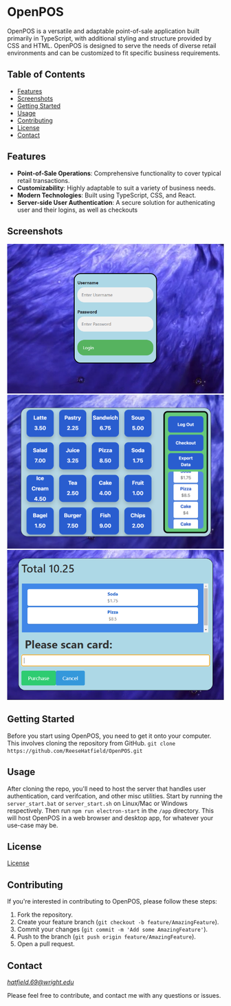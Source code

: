 # OpenPOS

OpenPOS is a versatile and adaptable point-of-sale application built primarily in TypeScript, with additional styling and structure provided by CSS and HTML. OpenPOS is designed to serve the needs of diverse retail environments and can be customized to fit specific business requirements.

## Table of Contents

- [Features](#features)
- [Screenshots](#screenshots)
- [Getting Started](#getting-started)
- [Usage](#usage)
- [Contributing](#contributing)
- [License](#license)
- [Contact](#contact)

## Features

- **Point-of-Sale Operations**: Comprehensive functionality to cover typical retail transactions.
- **Customizability**: Highly adaptable to suit a variety of business needs.
- **Modern Technologies**: Built using TypeScript, CSS, and React.
- **Server-side User Authentication**: A secure solution for authenicating user and their logins, as well as checkouts

## Screenshots
![login](./screenshots/login.PNG)
![pos](./screenshots/pos.PNG)
![checkout](./screenshots/checkout.PNG)

## Getting Started

Before you start using OpenPOS, you need to get it onto your computer. This involves cloning the repository from GitHub.
```git clone https://github.com/ReeseHatfield/OpenPOS.git```

## Usage

After cloning the repo, you'll need to host the server that handles user authentication, card verifcation, and other misc utilities. Start by running the ```server_start.bat``` or ```server_start.sh``` on Linux/Mac or Windows respectively. Then run ```npm run electron-start``` in the ```/app``` directory. This will host OpenPOS in a web browser and desktop app, for whatever your use-case may be.

## License
[License](https://github.com/ReeseHatfield/OpenPOS/blob/main/LICENSE)

## Contributing

If you're interested in contributing to OpenPOS, please follow these steps:

1. Fork the repository.
2. Create your feature branch (`git checkout -b feature/AmazingFeature`).
3. Commit your changes (`git commit -m 'Add some AmazingFeature'`).
4. Push to the branch (`git push origin feature/AmazingFeature`).
5. Open a pull request.



## Contact

*hatfield.69@wright.edu*

Please feel free to contribute, and contact me with any questions or issues.
